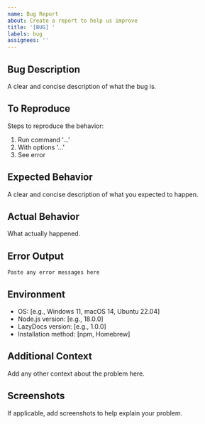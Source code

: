 ```yaml
---
name: Bug Report
about: Create a report to help us improve
title: '[BUG] '
labels: bug
assignees: ''
---
```


## Bug Description
A clear and concise description of what the bug is.

## To Reproduce
Steps to reproduce the behavior:
1. Run command '...'
2. With options '...'
3. See error

## Expected Behavior
A clear and concise description of what you expected to happen.

## Actual Behavior
What actually happened.

## Error Output
```
Paste any error messages here
```

## Environment
- OS: [e.g., Windows 11, macOS 14, Ubuntu 22.04]
- Node.js version: [e.g., 18.0.0]
- LazyDocs version: [e.g., 1.0.0]
- Installation method: [npm, Homebrew]

## Additional Context
Add any other context about the problem here.

## Screenshots
If applicable, add screenshots to help explain your problem.
